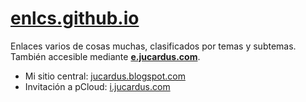 # [enlcs.github.io](https://enlcs.github.io)

Enlaces varios de cosas muchas, clasificados por temas y subtemas. También accesible mediante [**e.jucardus.com**](https://e.jucardus.com).

* Mi sitio central: [jucardus.blogspot.com](https://jucardus.blogspot.com)
* Invitación a pCloud: [i.jucardus.com](https://i.jucardus.com)
